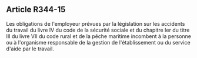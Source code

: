 ## Article R344-15

Les obligations de l'employeur prévues par la législation sur les accidents du travail du livre IV du code de la
sécurité sociale et du chapitre Ier du titre III du livre VII du code rural et de la pêche maritime incombent à la
personne ou à l'organisme responsable de la gestion de l'établissement ou du service d'aide par le travail.

